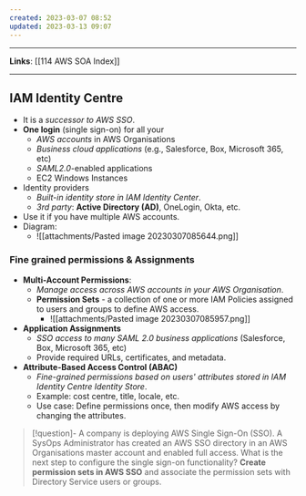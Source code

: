 ```yaml
---
created: 2023-03-07 08:52
updated: 2023-03-13 09:07
---
```

---
**Links**: [[114 AWS SOA Index]]

---
## IAM Identity Centre
- It is a *successor to AWS SSO*.
- **One login** (single sign-on) for all your
	- *AWS accounts* in AWS Organisations
	- *Business cloud applications* (e.g., Salesforce, Box, Microsoft 365, etc)
	- *SAML2.0*-enabled applications
	- EC2 Windows Instances
- Identity providers
	- *Built-in identity store in IAM Identity Center*.
	- *3rd party*: **Active Directory (AD)**, OneLogin, Okta, etc.
- Use it if you have multiple AWS accounts.
- Diagram:
	- ![[attachments/Pasted image 20230307085644.png]]

### Fine grained permissions & Assignments
- **Multi-Account Permissions**:
	- *Manage access across AWS accounts in your AWS Organisation*.
	- **Permission Sets** - a collection of one or more IAM Policies assigned to users and groups to define AWS access.
		- ![[attachments/Pasted image 20230307085957.png]]
- **Application Assignments**
	- *SSO access to many SAML 2.0 business applications* (Salesforce, Box, Microsoft 365, etc)
	- Provide required URLs, certificates, and metadata.
- **Attribute-Based Access Control (ABAC)**
	- *Fine-grained permissions based on users' attributes stored in IAM Identity Centre Identity Store*.
	- Example: cost centre, title, locale, etc.
	- Use case: Define permissions once, then modify AWS access by changing the attributes.

> [!question]- A company is deploying AWS Single Sign-On (SSO). A SysOps Administrator has created an AWS SSO directory in an AWS Organisations master account and enabled full access. What is the next step to configure the single sign-on functionality?
> **Create permission sets in AWS SSO** and associate the permission sets with Directory Service users or groups.